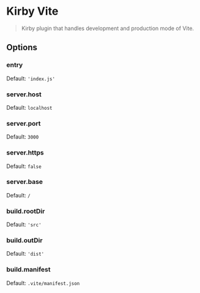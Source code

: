 # Kirby Vite

> Kirby plugin that handles development and production mode of Vite.

## Options

### entry

Default: `'index.js'`

### server.host

Default: `localhost`

### server.port

Default: `3000`

### server.https

Default: `false`

### server.base

Default: `/`

### build.rootDir

Default: `'src'`

### build.outDir

Default: `'dist'`

### build.manifest

Default: `.vite/manifest.json`

